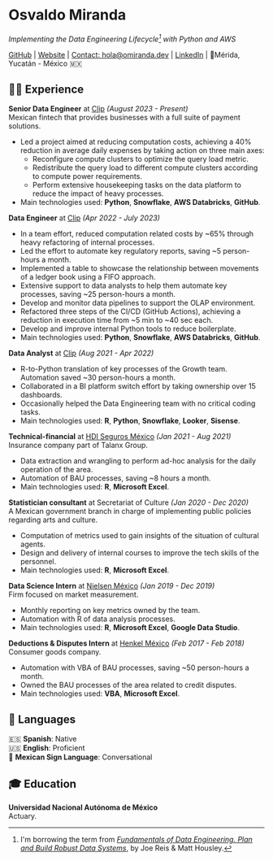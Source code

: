 # Osvaldo Miranda

_Implementing the Data Engineering Lifecycle[^1] with Python and AWS_ <br>

[GitHub](https://github.com/Quiroptero) |
 [Website](https://omiranda.dev) |
 [Contact: hola@omiranda.dev](mailto:hola@omiranda.dev) |
 [LinkedIn](https://www.linkedin.com/in/omiranda-dev/) |
 📍Mérida, Yucatán - México 🇲🇽

## 👨‍💻 Experience

**Senior Data Engineer** at [Clip](https://www.clip.mx/) _(August 2023 - Present)_ <br>
Mexican fintech that provides businesses with a full suite of payment solutions.
  - Led a project aimed at reducing computation costs, achieving a 40% reduction in average daily expenses by taking action on three main axes:
    - Reconfigure compute clusters to optimize the query load metric.
    - Redistribute the query load to different compute clusters according to compute power requirements.
    - Perform extensive housekeeping tasks on the data platform to reduce the impact of heavy processes.
  - Main technologies used: **Python**, **Snowflake**, **AWS Databricks**, **GitHub**.

**Data Engineer** at [Clip](https://www.clip.mx/) _(Apr 2022 - July 2023)_ <br>
  - In a team effort, reduced computation related costs by ~65% through heavy refactoring of internal processes.
  - Led the effort to automate key regulatory reports, saving ~5 person-hours a month.
  - Implemented a table to showcase the relationship between movements of a ledger book using a FIFO approach.
  - Extensive support to data analysts to help them automate key processes, saving ~25 person-hours a month.
  - Develop and monitor data pipelines to support the OLAP environment.
  - Refactored three steps of the CI/CD (GitHub Actions), achieving a reduction in execution time from ~5 min to ~40 sec each. 
  - Develop and improve internal Python tools to reduce boilerplate.
  - Main technologies used: **Python**, **Snowflake**, **AWS Databricks**, **GitHub**.

**Data Analyst** at [Clip](https://www.clip.mx/) _(Aug 2021 - Apr 2022)_ <br>
  - R-to-Python translation of key processes of the Growth team. Automation saved ~30 person-hours a month.
  - Collaborated in a BI platform switch effort by taking ownership over 15 dashboards.
  - Occasionally helped the Data Engineering team with no critical coding tasks.
  - Main technologies used: **R**, **Python**, **Snowflake**, **Looker**, **Sisense**.

**Technical-financial** at [HDI Seguros México](https://www.hdi.com.mx/) _(Jan 2021 - Aug 2021)_ <br>
Insurance company part of Talanx Group.
  - Data extraction and wrangling to perform ad-hoc analysis for the daily operation of the area.
  - Automation of BAU processes, saving ~8 hours a month.
  - Main technologies used: **R**, **Microsoft Excel**.

**Statistician consultant** at Secretariat of Culture  _(Jan 2020 - Dec 2020)_ <br>
A Mexican government branch in charge of implementing public policies regarding arts and culture.
  - Computation of metrics used to gain insights of the situation of cultural agents.
  - Design and delivery of internal courses to improve the tech skills of the personnel.
  - Main technologies used: **R**, **Microsoft Excel**.

**Data Science Intern** at [Nielsen México](https://www.nielsen.com/about-us/locations/mexico/) _(Jan 2019 - Dec 2019)_ <br>
Firm focused on market measurement.
  - Monthly reporting on key metrics owned by the team.
  - Automation with R of data analysis processes.
  - Main technologies used: **R**, **Microsoft Excel**, **Google Data Studio**.

**Deductions & Disputes Intern** at [Henkel México](https://www.henkel.mx/) _(Feb 2017 - Feb 2018)_ <br>
Consumer goods company.
  - Automation with VBA of BAU processes, saving ~50 person-hours a month.
  - Owned the BAU processes of the area related to credit disputes.
  - Main technologies used: **VBA**, **Microsoft Excel**.

## 💬 Languages

🇪🇸 **Spanish**: Native <br>
🇺🇸 **English**: Proficient <br>
🧏 **Mexican Sign Language**: Conversational

## 🎓 Education

**Universidad Nacional Autónoma de México** <br>
Actuary.

[^1]: I'm borrowing the term from _[Fundamentals of Data Engineering. Plan and Build Robust Data Systems](https://www.oreilly.com/library/view/fundamentals-of-data/9781098108298/)_, by Joe Reis & Matt Housley.

